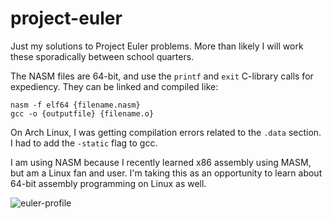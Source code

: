 # project-euler

Just my solutions to Project Euler problems. More than likely I will work these sporadically between school quarters.

The NASM files are 64-bit, and use the `printf` and `exit` C-library calls for expediency. They can be linked and compiled like:
```
nasm -f elf64 {filename.nasm}
gcc -o {outputfile} {filename.o}
```

On Arch Linux, I was getting compilation errors related to the `.data` section. I had to add the `-static` flag to gcc.

I am using NASM because I recently learned x86 assembly using MASM, but am a Linux fan and user. I'm taking this as an opportunity to learn about 64-bit assembly programming on Linux as well.

![euler-profile](https://projecteuler.net/profile/nwbreneman.png)